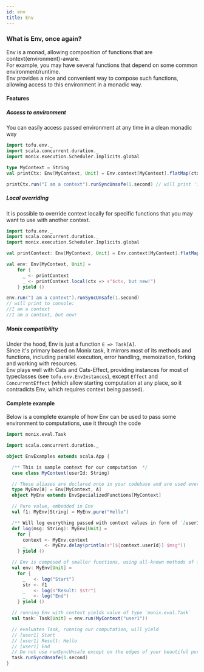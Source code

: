 ```yaml
---
id: env
title: Env
---
```


### What is Env, once again?

Env is a monad, allowing composition of functions that are context(environment)-aware.  
For example, you may have several functions that depend on some common environment/runtime.  
Env provides a nice and convenient way to compose such functions, allowing access to this environment in a monadic way.

#### Features  

##### Access to environment
You can easily access passed environment at any time in a clean monadic way 
```scala
import tofu.env._
import scala.concurrent.duration._
import monix.execution.Scheduler.Implicits.global

type MyContext = String
val printCtx: Env[MyContext, Unit] = Env.context[MyContext].flatMap(ctx => Env.delay(println(ctx)))

printCtx.run("I am a context").runSyncUnsafe(1.second) // will print 'I am a context'"
```

##### Local overriding  
It is possible to override context locally for specific functions that you may want to use with another context.
```scala
import tofu.env._
import scala.concurrent.duration._
import monix.execution.Scheduler.Implicits.global

val printContext: Env[MyContext, Unit] = Env.context[MyContext].flatMap(ctx => Env.delay(println(ctx)))

val env: Env[MyContext, Unit] =
    for {
      _ <- printContext
      _ <- printContext.local(ctx => s"$ctx, but new!")
    } yield ()

env.run("I am a context").runSyncUnsafe(1.second)
// will print to console:
//I am a context
//I am a context, but new!
```  

##### Monix compatibility
Under the hood, Env is just a function `E => Task[A]`.   
Since it's primary based on Monix task, it mirrors most of its methods and functions, including parallel execution, error handling,
memoization, forking and working with resources.  
Env plays well with Cats and Cats-Effect, providing instances for most of typeclasses (see `tofu.env.EnvInstances`), 
except `Effect` and `ConcurrentEffect` (which allow starting computation at any place, so it contradicts Env, which requires context being passed).


#### Complete example
Below is a complete example of how Env can be used to pass some environment to computations, use it through the code
```scala
import monix.eval.Task

import scala.concurrent.duration._

object EnvExamples extends scala.App {

  /** This is sample context for our computation  */
  case class MyContext(userId: String)

  // These aliases are declared once in your codebase and are used everywhere later
  type MyEnv[A] = Env[MyContext, A]
  object MyEnv extends EnvSpecializedFunctions[MyContext]

  // Pure value, embedded in Env
  val f1: MyEnv[String] = MyEnv.pure("Hello")

  /** Will log everything passed with context values in form of `[user1] myCoolMessage` */
  def log(msg: String): MyEnv[Unit] =
    for {
      context <- MyEnv.context
      _       <- MyEnv.delay(println(s"[${context.userId}] $msg"))
    } yield ()

  // Env is composed of smaller functions, using all-known methods of flatMap, map, for-comprehensions etc.
  val env: MyEnv[Unit] =
    for {
      _   <- log("Start")
      str <- f1
      _   <- log(s"Result: $str")
      _   <- log("End")
    } yield ()

  // running Env with context yields value of type `monix.eval.Task`
  val task: Task[Unit] = env.run(MyContext("user1"))

  // evaluates Task, running our computation, will yield
  // [user1] Start
  // [user1] Result: Hello
  // [user1] End
  // Do not use runSyncUnsafe except on the edges of your beautiful pure program
  task.runSyncUnsafe(1.second)
}

```